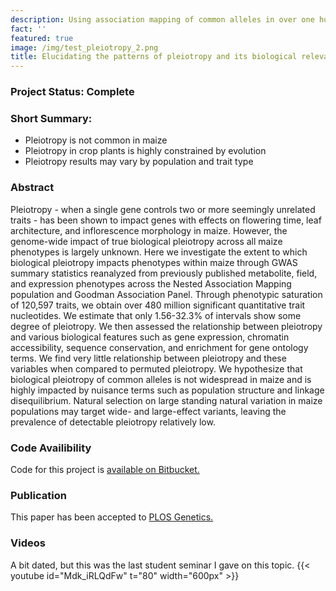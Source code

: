 ```yaml
---
description: Using association mapping of common alleles in over one hundred thousand traits, we show little evidence that pleiotropy is a common phenomenon in maize.
fact: ''
featured: true
image: /img/test_pleiotropy_2.png
title: Elucidating the patterns of pleiotropy and its biological relevance in maize
---
```


### Project Status: Complete

### Short Summary:
- Pleiotropy is not common in maize
- Pleiotropy in crop plants is highly constrained by evolution
- Pleiotropy results may vary by population and trait type

### Abstract
Pleiotropy - when a single gene controls two or more seemingly unrelated traits - has been shown to impact genes with effects on flowering time, leaf architecture, and inflorescence morphology in maize. However, the genome-wide impact of true biological pleiotropy across all maize phenotypes is largely unknown. Here we investigate the extent to which biological pleiotropy impacts phenotypes within maize through GWAS summary statistics reanalyzed from previously published metabolite, field, and expression phenotypes across the Nested Association Mapping population and Goodman Association Panel. Through phenotypic saturation of 120,597 traits, we obtain over 480 million significant quantitative trait nucleotides. We estimate that only 1.56-32.3% of intervals show some degree of pleiotropy. We then assessed the relationship between pleiotropy and various biological features such as gene expression, chromatin accessibility, sequence conservation, and enrichment for gene ontology terms. We find very little relationship between pleiotropy and these variables when compared to permuted pleiotropy. We hypothesize that biological pleiotropy of common alleles is not widespread in maize and is highly impacted by nuisance terms such as population structure and linkage disequilibrium. Natural selection on large standing natural variation in maize populations may target wide- and large-effect variants, leaving the prevalence of detectable pleiotropy relatively low.

### Code Availibility
Code for this project is [available on Bitbucket.](https://bitbucket.org/bucklerlab/p_pleiotropy/src/master/)

### Publication
This paper has been accepted to [PLOS Genetics.](https://doi.org/10.1101/2022.07.20.500810)

### Videos

A bit dated, but this was the last student seminar I gave on this topic.
{{< youtube id="Mdk_iRLQdFw" t="80" width="600px" >}}